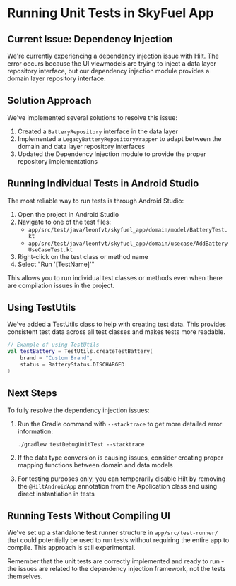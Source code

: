 # Running Unit Tests in SkyFuel App

## Current Issue: Dependency Injection

We're currently experiencing a dependency injection issue with Hilt. The error occurs because the UI viewmodels are trying to inject a data layer repository interface, but our dependency injection module provides a domain layer repository interface.

## Solution Approach

We've implemented several solutions to resolve this issue:

1. Created a `BatteryRepository` interface in the data layer
2. Implemented a `LegacyBatteryRepositoryWrapper` to adapt between the domain and data layer repository interfaces
3. Updated the Dependency Injection module to provide the proper repository implementations

## Running Individual Tests in Android Studio

The most reliable way to run tests is through Android Studio:

1. Open the project in Android Studio
2. Navigate to one of the test files:
   - `app/src/test/java/leonfvt/skyfuel_app/domain/model/BatteryTest.kt`
   - `app/src/test/java/leonfvt/skyfuel_app/domain/usecase/AddBatteryUseCaseTest.kt`
3. Right-click on the test class or method name
4. Select "Run '[TestName]'"

This allows you to run individual test classes or methods even when there are compilation issues in the project.

## Using TestUtils

We've added a TestUtils class to help with creating test data. This provides consistent test data across all test classes and makes tests more readable.

```kotlin
// Example of using TestUtils
val testBattery = TestUtils.createTestBattery(
    brand = "Custom Brand",
    status = BatteryStatus.DISCHARGED
)
```

## Next Steps

To fully resolve the dependency injection issues:

1. Run the Gradle command with `--stacktrace` to get more detailed error information:
   ```
   ./gradlew testDebugUnitTest --stacktrace
   ```

2. If the data type conversion is causing issues, consider creating proper mapping functions between domain and data models

3. For testing purposes only, you can temporarily disable Hilt by removing the `@HiltAndroidApp` annotation from the Application class and using direct instantiation in tests

## Running Tests Without Compiling UI

We've set up a standalone test runner structure in `app/src/test-runner/` that could potentially be used to run tests without requiring the entire app to compile. This approach is still experimental.

Remember that the unit tests are correctly implemented and ready to run - the issues are related to the dependency injection framework, not the tests themselves.
